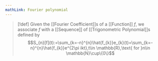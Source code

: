```yaml
---
mathLink: Fourier polynomial
---
```

>[!def]
>Given the [[Fourier Coefficient]]s of a [[Function]] $f$, we associate $f$ with a [[Sequence]] of [[Trigonometric Polynomial]]s defined by $$S_{n}[f](t):=\sum_{k=-n}^{n}\hat{f_{k}}e_{k}(t)=\sum_{k=-n}^{n}\hat{f_{k}}e^{2\pi ikt},t\in \mathbb{R},\text{ for }n\in \mathbb{N}\cup\{0\}$$

